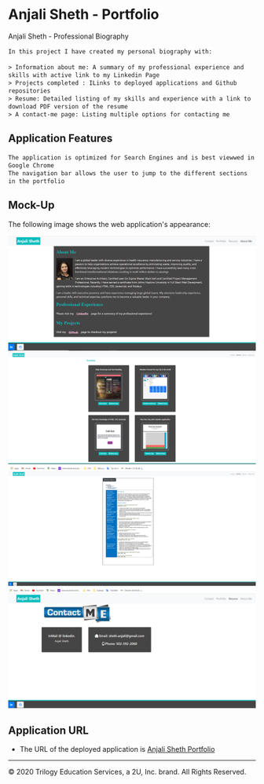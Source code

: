 # Anjali Sheth - Portfolio
Anjali Sheth - Professional Biography

```
In this project I have created my personal biography with:

> Information about me: A summary of my professional experience and skills with active link to my Linkedin Page
> Projects completed : ILinks to deployed applications and Github repositories
> Resume: Detailed listing of my skills and experience with a link to download PDF version of the resume
> A contact-me page: Listing multiple options for contacting me

```

## Application Features

```
The application is optimized for Search Engines and is best viewwed in Google Chrome
The navigation bar allows the user to jump to the different sections in the portfolio

```
## Mock-Up

The following image shows the web application's appearance:

![About-Me](https://github.com/asheth22/AnjaliSheth_Portfolio/blob/main/assets/images/About-Me.png)
![Project-Portfolio](https://github.com/asheth22/AnjaliSheth_Portfolio/blob/main/assets/images/portfolio-projects.png)
![Resume](https://github.com/asheth22/AnjaliSheth_Portfolio/blob/main/assets/images/resume.png)
![Contact-Me](https://github.com/asheth22/AnjaliSheth_Portfolio/blob/main/assets/images/contact.png)

## Application URL

* The URL of the deployed application is [Anjali Sheth Portfolio](https://asheth22.github.io/AnjaliSheth_Portfolio/.)

- - -
© 2020 Trilogy Education Services, a 2U, Inc. brand. All Rights Reserved.
